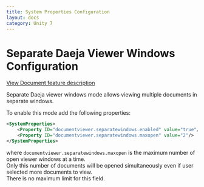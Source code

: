 ```yaml
---
title: System Properties Configuration
layout: docs
category: Unity 7
---
```

# Separate Daeja Viewer Windows Configuration

[View Document feature description](../../features/document-management/view-document.md)

Separate Daeja viewer windows mode allows viewing multiple documents in separate windows.  

To enable this mode add the following properties:

```xml
<SystemProperties>
    <Property ID="documentviewer.separatewindows.enabled" value="true"/>
    <Property ID="documentviewer.separatewindows.maxopen" value="2"/>
</SystemProperties>
```
where `documentviewer.separatewindows.maxopen` is the maximum number of open viewer windows at a time.  
Only this number of documents will be opened simultaneously even if user selected more documents to view.  
There is no maximum limit for this field.  
